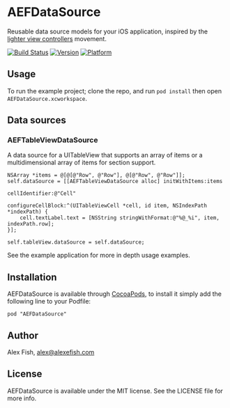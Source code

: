 # AEFDataSource

Reusable data source models for your iOS application, inspired by the [lighter view controllers](http://www.objc.io/issue-1/lighter-view-controllers.html) movement. 

[![Build Status](https://travis-ci.org/alexfish/AEFDataSource.svg?branch=master)](https://travis-ci.org/alexfish/AEFDataSource)
[![Version](http://cocoapod-badges.herokuapp.com/v/AEFDataSource/badge.png)](http://cocoadocs.org/docsets/AEFDataSource)
[![Platform](http://cocoapod-badges.herokuapp.com/p/AEFDataSource/badge.png)](http://cocoadocs.org/docsets/AEFDataSource)

## Usage

To run the example project; clone the repo, and run `pod install` then open `AEFDataSource.xcworkspace`.

## Data sources

### AEFTableViewDataSource

A data source for a UITableView that supports an array of items or a multidimensional array of items for section support.

```
NSArray *items = @[@[@"Row", @"Row"], @[@"Row", @"Row"]];
self.dataSource = [[AEFTableViewDataSource alloc] initWithItems:items 
                                                 cellIdentifier:@"Cell" 
                                             configureCellBlock:^(UITableViewCell *cell, id item, NSIndexPath *indexPath) {
    cell.textLabel.text = [NSString stringWithFormat:@"%@_%i", item, indexPath.row];
}];
    
self.tableView.dataSource = self.dataSource;
```

See the example application for more in depth usage examples. 

## Installation

AEFDataSource is available through [CocoaPods](http://cocoapods.org), to install
it simply add the following line to your Podfile:

    pod "AEFDataSource"

## Author

Alex Fish, alex@alexefish.com

## License

AEFDataSource is available under the MIT license. See the LICENSE file for more info.

